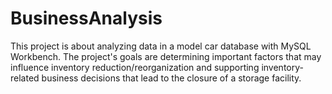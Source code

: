 # BusinessAnalysis # 
This project is about analyzing data in a model car database with MySQL Workbench. The project's goals are determining important factors that may influence inventory reduction/reorganization and supporting inventory-related business decisions that lead to the closure of a storage facility.
